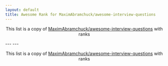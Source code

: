 ```yaml
---
layout: default
title: Awesome Rank for MaximAbramchuck/awesome-interview-questions
---
```


<p align="center">
	This list is a copy of <a href="https://github.com/MaximAbramchuck/awesome-interview-questions">MaximAbramchuck/awesome-interview-questions</a> with ranks
</p>
---
---
<p align="center">
	This list is a copy of <a href="https://github.com/MaximAbramchuck/awesome-interview-questions">MaximAbramchuck/awesome-interview-questions</a> with ranks
</p>
